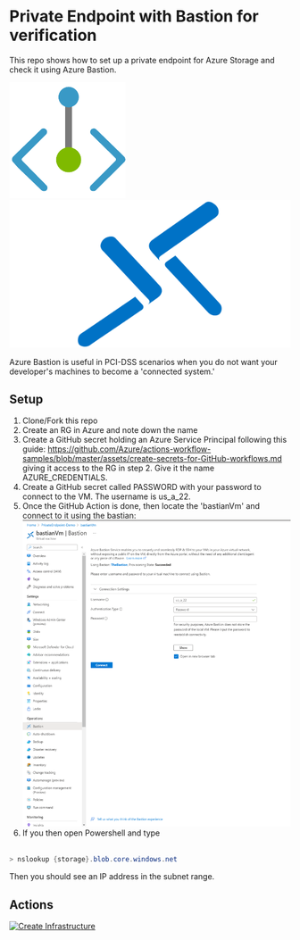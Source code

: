 # Private Endpoint with Bastion for verification

This repo shows how to set up a private endpoint for Azure Storage and check it using Azure Bastion.

![Private Endpoint](images/private-endpoint.png)![Azure Bastion](images/bastion.png)

Azure Bastion is useful in PCI-DSS scenarios when you do not want your developer's machines to become a 'connected system.'

## Setup

1. Clone/Fork this repo
2. Create an RG in Azure and note down the name
3. Create a GitHub secret holding an Azure Service Principal following this guide: <https://github.com/Azure/actions-workflow-samples/blob/master/assets/create-secrets-for-GitHub-workflows.md> giving it access to the RG in step 2. Give it the name AZURE_CREDENTIALS.
4. Create a GitHub secret called PASSWORD with your password to connect to the VM. The username is us_a_22.
5. Once the GitHub Action is done, then locate the 'bastianVm' and connect to it using the bastian:
![Bastian Example](images/bastian-example.png)
6. If you then open Powershell and type

```powershell

> nslookup {storage}.blob.core.windows.net
```

Then you should see an IP address in the subnet range.

## Actions

[![Create Infrastructure](https://github.com/fredrkl/private-endpoint-setup/actions/workflows/create-infra.yml/badge.svg)](https://github.com/fredrkl/private-endpoint-setup/actions/workflows/create-infra.yml)
